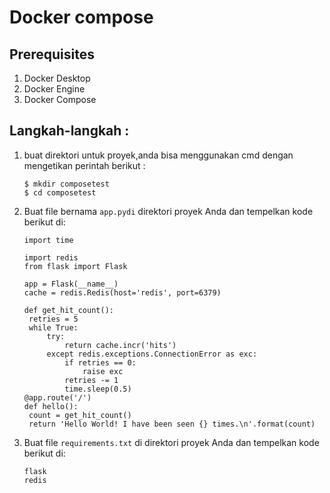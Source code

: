 # Docker compose

## Prerequisites

1. Docker Desktop
2. Docker Engine
3. Docker Compose

## Langkah-langkah :

1. buat direktori untuk proyek,anda bisa menggunakan cmd dengan mengetikan perintah berikut :
   ```
   $ mkdir composetest
   $ cd composetest
   ```

2. Buat file bernama `app.pydi` direktori proyek Anda dan tempelkan kode berikut di:
   ```
   import time

   import redis
   from flask import Flask

   app = Flask(__name__)
   cache = redis.Redis(host='redis', port=6379)

   def get_hit_count():
    retries = 5
    while True:
        try:
            return cache.incr('hits')
        except redis.exceptions.ConnectionError as exc:
            if retries == 0:
                raise exc
            retries -= 1
            time.sleep(0.5)
   @app.route('/')
   def hello():
    count = get_hit_count()
    return 'Hello World! I have been seen {} times.\n'.format(count)
   ```

3. Buat file `requirements.txt` di direktori proyek Anda dan tempelkan kode berikut di:
      ```
      flask
      redis
      ```

   
